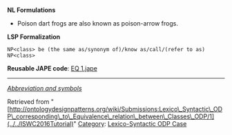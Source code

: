 __NL Formulations__



* Poison dart frogs are also known as poison-arrow frogs.


  

__LSP Formalization__




```
NP<class> be (the same as/synonym of)/know as/call/(refer to as) NP<class>

```

__Reusable JAPE code__: [EQ 1.jape](../../images/c/c0/EQ_1.jape "EQ 1.jape")





---


_[Abbreviation and symbols](../../Community/LSPSymbols "Community:LSPSymbols")_





Retrieved from "[http://ontologydesignpatterns.org/wiki/Submissions:Lexico\_Syntactic\_ODP\_corresponding\_to\_Equivalence\_relation\_between\_Classes\_ODP/1](../../ISWC2016Tutorial)"
 [Category](http://ontologydesignpatterns.org/wiki/Special:Categories "Special:Categories"): [Lexico-Syntactic ODP Case](../../Category/Lexico-Syntactic_ODP_Case "Category:Lexico-Syntactic ODP Case")